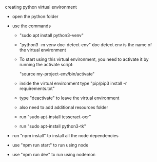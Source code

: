 creating python virtual environment
 - open the python folder
 - use the commands
    - "sudo apt install python3-venv"

    - "python3 -m venv doc-detect-env" doc detect env is the name of the virtual environment 

    - To start using this virtual environment, you need to activate it by running the activate script:

        "source my-project-env/bin/activate"
    
    - inside the virtual environment type "pip/pip3 install -r requirements.txt"

    - type "deactivate" to leave the virtual environment
    
    - also need to add additional resources folder

    - run "sudo apt-install tesseract-ocr"
    
    - run "sudo apt-install python3-tk"
    



- run "npm install" to install all the node dependencies

- use "npm run start" to run using node

- use "npm run dev" to run using nodemon
